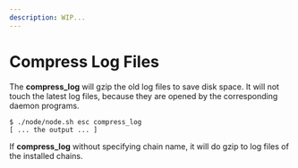 ```yaml
---
description: WIP...
---
```


# Compress Log Files

The **compress\_log** will gzip the old log files to save disk space. It will not touch the latest log files, because they are opened by the corresponding daemon programs.

```
$ ./node/node.sh esc compress_log
[ ... the output ... ]
```

If **compress\_log** without specifying chain name, it will do gzip to log files of the installed chains.
